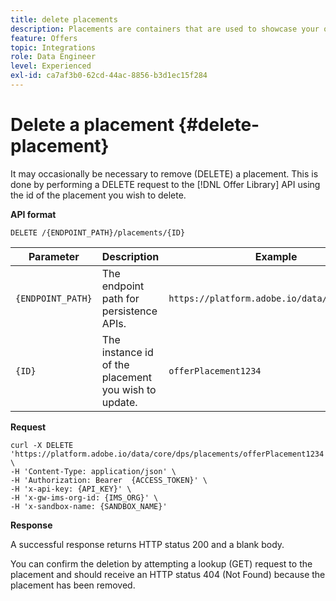 ```yaml
---
title: delete placements
description: Placements are containers that are used to showcase your offers.
feature: Offers
topic: Integrations
role: Data Engineer
level: Experienced
exl-id: ca7af3b0-62cd-44ac-8856-b3d1ec15f284
---
```

# Delete a placement {#delete-placement}

It may occasionally be necessary to remove (DELETE) a placement. This is done by performing a DELETE request to the [!DNL Offer Library] API using the id of the placement you wish to delete.

**API format**

```http
DELETE /{ENDPOINT_PATH}/placements/{ID}
```

| Parameter | Description | Example |
| --------- | ----------- | ------- |
| `{ENDPOINT_PATH}` | The endpoint path for persistence APIs. | `https://platform.adobe.io/data/core/xcore/` |
| `{ID}` | The instance id of the placement you wish to update. | `offerPlacement1234` |

**Request**

```shell
curl -X DELETE 'https://platform.adobe.io/data/core/dps/placements/offerPlacement1234' \
-H 'Content-Type: application/json' \
-H 'Authorization: Bearer  {ACCESS_TOKEN}' \
-H 'x-api-key: {API_KEY}' \
-H 'x-gw-ims-org-id: {IMS_ORG}' \
-H 'x-sandbox-name: {SANDBOX_NAME}'
```

**Response**

A successful response returns HTTP status 200 and a blank body.

You can confirm the deletion by attempting a lookup (GET) request to the placement and should receive an HTTP status 404 (Not Found) because the placement has been removed.
